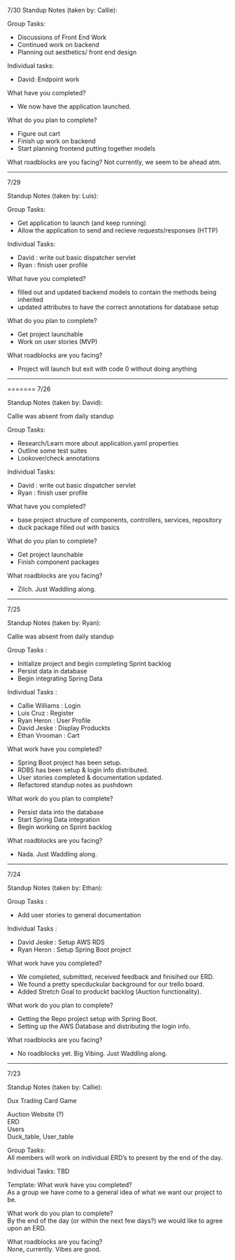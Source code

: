 7/30
Standup Notes (taken by: Callie):

Group Tasks:
- Discussions of Front End Work
- Continued work on backend
- Planning out aesthetics/ front end design

Individual tasks:
- David: Endpoint work

What have you completed? 
- We now have the application launched.

What do you plan to complete?
- Figure out cart
- Finish up work on backend
- Start planning frontend putting together models

What roadblocks are you facing?
Not currently, we seem to be ahead atm. 

-------------------------------------
7/29

Standup Notes (taken by: Luis):

Group Tasks:
- Get application to launch (and keep running)
- Allow the application to send and recieve requests/responses (HTTP)

Individual Tasks:
- David : write out basic dispatcher servlet
- Ryan : finish user profile

What have you completed?
- filled out and updated backend models to contain the methods being inherited
- updated attributes to have the correct annotations for database setup

What do you plan to complete?
- Get project launchable
- Work on user stories (MVP)

What roadblocks are you facing?
- Project will launch but exit with code 0 without doing anything

--------------------------------------

=======
7/26

Standup Notes (taken by: David):

Callie was absent from daily standup

Group Tasks:
- Research/Learn more about application.yaml properties
- Outline some test suites
- Lookover/check annotations

Individual Tasks:
- David : write out basic dispatcher servlet
- Ryan : finish user profile

What have you completed?
- base project structure of components, controllers, services, repository
- duck package filled out with basics 

What do you plan to complete?
- Get project launchable
- Finish component packages

What roadblocks are you facing?
- Zilch. Just Waddling along.

--------------------------------------

7/25

Standup Notes (taken by: Ryan):

Callie was absent from daily standup

Group Tasks :
- Initialize project and begin completing Sprint backlog
- Persist data in database
- Begin integrating Spring Data

Individual Tasks :
- Callie Williams : Login
- Luis Cruz : Register
- Ryan Heron : User Profile
- David Jeske : Display Produckts
- Ethan Vrooman : Cart

What work have you completed?
- Spring Boot project has been setup.
- RDBS has been setup & login info distributed.
- User stories completed & documentation updated.
- Refactored standup notes as pushdown

What work do you plan to complete?
- Persist data into the database
- Start Spring Data integration
- Begin working on Sprint backlog

What roadblocks are you facing?
- Nada. Just Waddling along.

--------------------------------------

7/24

Standup Notes (taken by: Ethan):

Group Tasks :
- Add user stories to general documentation

Individual Tasks :
- David Jeske : Setup AWS RDS
- Ryan Heron : Setup Spring Boot project

What work have you completed?
- We completed, submitted, received feedback and finisihed our ERD.
- We found a pretty specduckular background for our trello board.
- Added Stretch Goal to produckt backlog (Auction functionality).

What work do you plan to complete?
- Getting the Repo project setup with Spring Boot.
- Setting up the AWS Database and distributing the login info.

What roadblocks are you facing?
- No roadblocks yet. Big Vibing. Just Waddling along.

--------------------------------------

7/23

Standup Notes (taken by: Callie):

Dux Trading Card Game  

Auction Website (?)  
ERD  
Users  
Duck_table, User_table  

Group Tasks:  
All members will work on individual ERD’s to present by the end of the day.

Individual Tasks: TBD

Template:
What work have you completed?  
As a group we have come to a general idea of what we want our project to be. 

What work do you plan to complete?  
By the end of the day (or within the next few days?) we would like to agree upon an ERD.  

What roadblocks are you facing?  
None, currently. Vibes are good.


